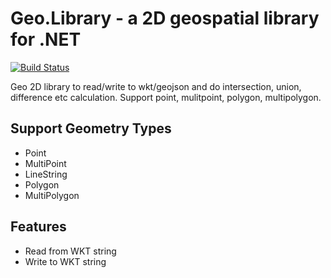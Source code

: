 # Geo.Library - a 2D geospatial library for .NET

[![Build Status](https://revitapp.visualstudio.com/GeoLibrary/_apis/build/status/GeoLibrary-ASP.NET%20Core-CI?branchName=master)](https://revitapp.visualstudio.com/GeoLibrary/_build/latest?definitionId=1)

Geo 2D library to read/write to wkt/geojson and do intersection, union, difference etc calculation. Support point, mulitpoint, polygon, multipolygon.

## Support Geometry Types
* Point
* MultiPoint
* LineString
* Polygon
* MultiPolygon

## Features
* Read from WKT string
* Write to WKT string